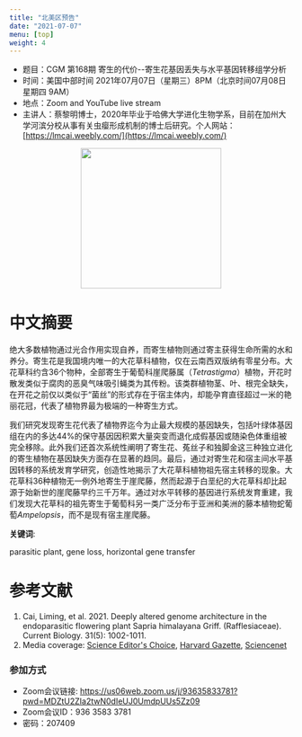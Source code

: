 ```yaml
---
title: "北美区预告"
date: "2021-07-07"
menu: [top]
weight: 4
---
```


- 题目：CGM 第168期 寄生的代价--寄生花基因丢失与水平基因转移组学分析
- 时间：美国中部时间 2021年07月07日（星期三）8PM（北京时间07月08日 星期四 9AM）
- 地点：Zoom and YouTube live stream
- 主讲人：蔡黎明博士，2020年毕业于哈佛大学进化生物学系，目前在加州大学河滨分校从事有关虫瘿形成机制的博士后研究。个人网站：[https://lmcai.weebly.com/](https://lmcai.weebly.com/)

<div align="center">
<img src="https://i.ibb.co/2yZ6nhs/" height=250>
</div>

# 中文摘要

绝大多数植物通过光合作用实现自养，而寄生植物则通过寄主获得生命所需的水和养分。寄生花是我国境内唯一的大花草科植物，仅在云南西双版纳有零星分布。大花草科约含36个物种，全部寄生于葡萄科崖爬藤属（*Tetrastigma*）植物，开花时散发类似于腐肉的恶臭气味吸引蝇类为其传粉。该类群植物茎、叶、根完全缺失，在开花之前仅以类似于“菌丝”的形式存在于宿主体内，却能孕育直径超过一米的艳丽花冠，代表了植物界最为极端的一种寄生方式。

我们研究发现寄生花代表了植物界迄今为止最大规模的基因缺失，包括叶绿体基因组在内的多达44%的保守基因因积累大量突变而退化成假基因或随染色体重组被完全移除。此外我们还首次系统性阐明了寄生花、菟丝子和独脚金这三种独立进化的寄生植物在基因缺失方面存在显著的趋同。最后，通过对寄生花和宿主间水平基因转移的系统发育学研究，创造性地揭示了大花草科植物祖先宿主转移的现象。大花草科36种植物无一例外地寄生于崖爬藤，然而起源于白垩纪的大花草科却比起源于始新世的崖爬藤早约三千万年。通过对水平转移的基因进行系统发育重建，我们发现大花草科的祖先寄生于葡萄科另一类广泛分布于亚洲和美洲的藤本植物蛇葡萄*Ampelopsis*，而不是现有宿主崖爬藤。


**关键词**:

parasitic plant, gene loss, horizontal gene transfer


# 参考文献

1. Cai, Liming, et al. 2021. Deeply altered genome architecture in the endoparasitic flowering plant Sapria himalayana Griff. (Rafflesiaceae). Current Biology. 31(5): 1002-1011.​
2. Media coverage: [Science Editor's Choice](https://science.sciencemag.org/content/371/6531/twil), [Harvard Gazette](https://news.harvard.edu/gazette/story/2021/01/harvard-researchers-sequence-sapria-genome/), [Sciencenet](http://blog.sciencenet.cn/blog-3423233-1268657.html)

### 参加方式
- Zoom会议链接: https://us06web.zoom.us/j/93635833781?pwd=MDZtU2ZIa2twN0dIeUJ0UmdpUUs5Zz09
- Zoom会议ID：936 3583 3781
- 密码：207409
